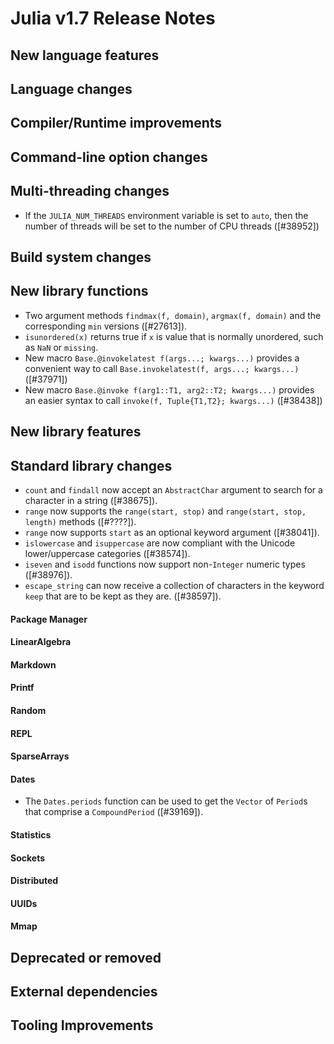 Julia v1.7 Release Notes
========================

New language features
---------------------

Language changes
----------------


Compiler/Runtime improvements
-----------------------------


Command-line option changes
---------------------------


Multi-threading changes
-----------------------
* If the `JULIA_NUM_THREADS` environment variable is set to `auto`, then the number of threads will be set to the number of CPU threads ([#38952])

Build system changes
--------------------


New library functions
---------------------

* Two argument methods `findmax(f, domain)`, `argmax(f, domain)` and the corresponding `min` versions ([#27613]).
* `isunordered(x)` returns true if `x` is value that is normally unordered, such as `NaN` or `missing`.
* New macro `Base.@invokelatest f(args...; kwargs...)` provides a convenient way to call `Base.invokelatest(f, args...; kwargs...)` ([#37971])
* New macro `Base.@invoke f(arg1::T1, arg2::T2; kwargs...)` provides an easier syntax to call `invoke(f, Tuple{T1,T2}; kwargs...)` ([#38438])

New library features
--------------------


Standard library changes
------------------------

* `count` and `findall` now accept an `AbstractChar` argument to search for a character in a string ([#38675]).
* `range` now supports the `range(start, stop)` and `range(start, stop, length)` methods ([#????]).
* `range` now supports `start` as an optional keyword argument ([#38041]).
* `islowercase` and `isuppercase` are now compliant with the Unicode lower/uppercase categories ([#38574]).
* `iseven` and `isodd` functions now support non-`Integer` numeric types ([#38976]).
* `escape_string` can now receive a collection of characters in the keyword
  `keep` that are to be kept as they are. ([#38597]).

#### Package Manager


#### LinearAlgebra


#### Markdown


#### Printf


#### Random


#### REPL


#### SparseArrays


#### Dates

* The `Dates.periods` function can be used to get the `Vector` of `Period`s that comprise a `CompoundPeriod` ([#39169]).

#### Statistics


#### Sockets


#### Distributed


#### UUIDs


#### Mmap


Deprecated or removed
---------------------


External dependencies
---------------------


Tooling Improvements
---------------------


<!--- generated by NEWS-update.jl: -->

